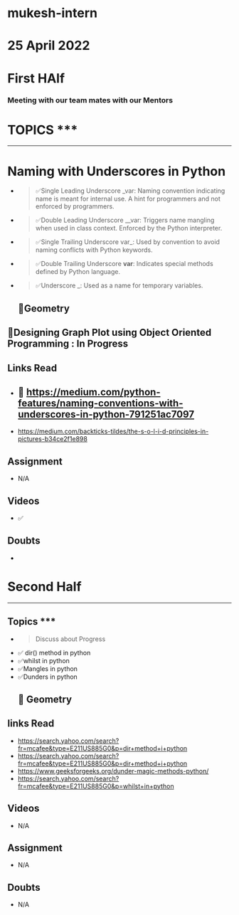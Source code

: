 # mukesh-intern

# 25 April 2022

# First HAlf
 ### Meeting with our team mates with our Mentors
  # TOPICS ***
 *******************************
  # Naming with Underscores in Python
 -  > ✅Single Leading Underscore _var: Naming convention indicating name is meant for internal use. A hint for programmers and not enforced by programmers.
- > ✅Double Leading Underscore __var: Triggers name mangling when used in class context. Enforced by the Python interpreter.
- > ✅Single Trailing Underscore var_: Used by convention to avoid naming conflicts with Python keywords.
- > ✅Double Trailing Underscore __var__: Indicates special methods defined by Python language.
- > ✅Underscore _: Used as a name for temporary variables.

  ## 🔄Geometry 
🔄Designing Graph Plot using Object Oriented Programming : In Progress
  -

 ## Links Read
 - ## 🔄 https://medium.com/python-features/naming-conventions-with-underscores-in-python-791251ac7097
 - https://medium.com/backticks-tildes/the-s-o-l-i-d-principles-in-pictures-b34ce2f1e898

 ## Assignment
 - N/A
## Videos
- ✅ 
## Doubts
- 

# Second Half
*********************************************
## Topics ***
- > Discuss about Progress
- ✅ dir() method in python
- ✅whilst in python
- ✅Mangles in python
- ✅Dunders in python
  ## 🔄 Geometry

## links Read
- https://search.yahoo.com/search?fr=mcafee&type=E211US885G0&p=dir+method+i+python
- https://search.yahoo.com/search?fr=mcafee&type=E211US885G0&p=dir+method+i+python
- https://www.geeksforgeeks.org/dunder-magic-methods-python/
- https://search.yahoo.com/search?fr=mcafee&type=E211US885G0&p=whilst+in+python

## Videos
- N/A
## Assignment
- N/A
## Doubts 
- N/A